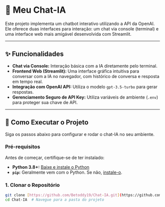# 🤖 Meu Chat-IA

Este projeto implementa um chatbot interativo utilizando a API da OpenAI. Ele oferece duas interfaces para interação: um chat via console (terminal) e uma interface web mais amigável desenvolvida com Streamlit.

---

## ✨ Funcionalidades

* **Chat via Console:** Interação básica com a IA diretamente pelo terminal.
* **Frontend Web (Streamlit):** Uma interface gráfica intuitiva para conversar com a IA no navegador, com histórico de conversa e resposta em tempo real.
* **Integração com OpenAI API:** Utiliza o modelo `gpt-3.5-turbo` para gerar respostas.
* **Gerenciamento Seguro de API Key:** Utiliza variáveis de ambiente (`.env`) para proteger sua chave de API.

---

## 🚀 Como Executar o Projeto

Siga os passos abaixo para configurar e rodar o chat-IA no seu ambiente.

### Pré-requisitos

Antes de começar, certifique-se de ter instalado:

* **Python 3.8+:** [Baixe e instale o Python](https://www.python.org/downloads/)
* **`pip`:** Geralmente vem com o Python. Se não, [instale-o](https://pip.pypa.io/en/stable/installation/).

### 1. Clonar o Repositório

```bash
git clone [https://github.com/Betoddy19/Chat-IA.git](https://github.com/Betoddy19/Chat-IA.git)
cd Chat-IA  # Navegue para a pasta do projeto